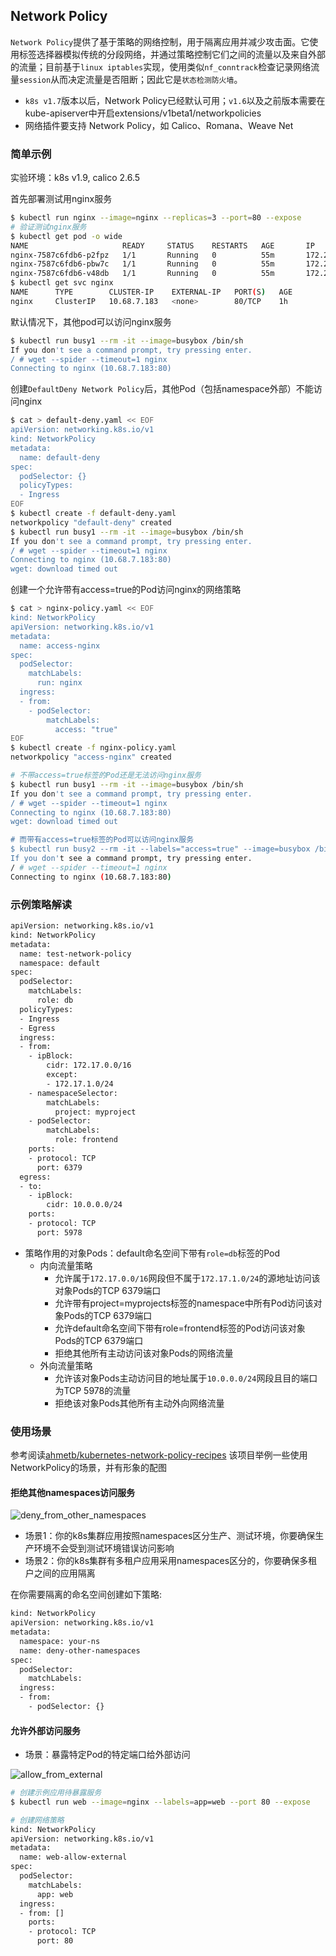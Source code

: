 ## Network Policy

`Network Policy`提供了基于策略的网络控制，用于隔离应用并减少攻击面。它使用标签选择器模拟传统的分段网络，并通过策略控制它们之间的流量以及来自外部的流量；目前基于`linux iptables`实现，使用类似`nf_conntrack`检查记录网络流量`session`从而决定流量是否阻断；因此它是`状态检测防火墙`。

- `k8s v1.7`版本以后，Network Policy已经默认可用；`v1.6`以及之前版本需要在kube-apiserver中开启extensions/v1beta1/networkpolicies
- 网络插件要支持 Network Policy，如 Calico、Romana、Weave Net

### 简单示例

实验环境：k8s v1.9, calico 2.6.5

首先部署测试用nginx服务

``` bash
$ kubectl run nginx --image=nginx --replicas=3 --port=80 --expose
# 验证测试nginx服务
$ kubectl get pod -o wide 
NAME                     READY     STATUS    RESTARTS   AGE       IP               NODE
nginx-7587c6fdb6-p2fpz   1/1       Running   0          55m       172.20.125.2     10.0.96.7
nginx-7587c6fdb6-pbw7c   1/1       Running   0          55m       172.20.124.2     10.0.96.6
nginx-7587c6fdb6-v48db   1/1       Running   0          55m       172.20.121.195   10.0.96.4
$ kubectl get svc nginx
NAME      TYPE        CLUSTER-IP    EXTERNAL-IP   PORT(S)   AGE
nginx     ClusterIP   10.68.7.183   <none>        80/TCP    1h
```
默认情况下，其他pod可以访问nginx服务

``` bash
$ kubectl run busy1 --rm -it --image=busybox /bin/sh
If you don't see a command prompt, try pressing enter.
/ # wget --spider --timeout=1 nginx
Connecting to nginx (10.68.7.183:80)
```
创建`DefaultDeny Network Policy`后，其他Pod（包括namespace外部）不能访问nginx

``` bash
$ cat > default-deny.yaml << EOF
apiVersion: networking.k8s.io/v1
kind: NetworkPolicy
metadata:
  name: default-deny
spec:
  podSelector: {}
  policyTypes:
  - Ingress
EOF
$ kubectl create -f default-deny.yaml
networkpolicy "default-deny" created
$ kubectl run busy1 --rm -it --image=busybox /bin/sh
If you don't see a command prompt, try pressing enter.
/ # wget --spider --timeout=1 nginx
Connecting to nginx (10.68.7.183:80)
wget: download timed out
```
创建一个允许带有access=true的Pod访问nginx的网络策略

``` bash
$ cat > nginx-policy.yaml << EOF
kind: NetworkPolicy
apiVersion: networking.k8s.io/v1
metadata:
  name: access-nginx
spec:
  podSelector:
    matchLabels:
      run: nginx
  ingress:
  - from:
    - podSelector:
        matchLabels:
          access: "true"
EOF
$ kubectl create -f nginx-policy.yaml
networkpolicy "access-nginx" created

# 不带access=true标签的Pod还是无法访问nginx服务
$ kubectl run busy1 --rm -it --image=busybox /bin/sh
If you don't see a command prompt, try pressing enter.
/ # wget --spider --timeout=1 nginx
Connecting to nginx (10.68.7.183:80)
wget: download timed out

# 而带有access=true标签的Pod可以访问nginx服务
$ kubectl run busy2 --rm -it --labels="access=true" --image=busybox /bin/sh
If you don't see a command prompt, try pressing enter.
/ # wget --spider --timeout=1 nginx
Connecting to nginx (10.68.7.183:80)
```

### 示例策略解读

``` bash
apiVersion: networking.k8s.io/v1
kind: NetworkPolicy
metadata:
  name: test-network-policy
  namespace: default
spec:
  podSelector:
    matchLabels:
      role: db
  policyTypes:
  - Ingress
  - Egress
  ingress:
  - from:
    - ipBlock:
        cidr: 172.17.0.0/16
        except:
        - 172.17.1.0/24
    - namespaceSelector:
        matchLabels:
          project: myproject
    - podSelector:
        matchLabels:
          role: frontend
    ports:
    - protocol: TCP
      port: 6379
  egress:
  - to:
    - ipBlock:
        cidr: 10.0.0.0/24
    ports:
    - protocol: TCP
      port: 5978
```
- 策略作用的对象Pods：default命名空间下带有`role=db`标签的Pod
  - 内向流量策略
    - 允许属于`172.17.0.0/16`网段但不属于`172.17.1.0/24`的源地址访问该对象Pods的TCP 6379端口
    - 允许带有project=myprojects标签的namespace中所有Pod访问该对象Pods的TCP 6379端口
    - 允许default命名空间下带有role=frontend标签的Pod访问该对象Pods的TCP 6379端口
    - 拒绝其他所有主动访问该对象Pods的网络流量
  - 外向流量策略
    - 允许该对象Pods主动访问目的地址属于`10.0.0.0/24`网段且目的端口为TCP 5978的流量
    - 拒绝该对象Pods其他所有主动外向网络流量

### 使用场景

参考阅读[ahmetb/kubernetes-network-policy-recipes](https://github.com/ahmetb/kubernetes-network-policy-recipes) 该项目举例一些使用NetworkPolicy的场景，并有形象的配图

#### 拒绝其他namespaces访问服务

![deny_from_other_namespaces](../../pics/deny_from_other_namespaces.gif)

+ 场景1：你的k8s集群应用按照namespaces区分生产、测试环境，你要确保生产环境不会受到测试环境错误访问影响
+ 场景2：你的k8s集群有多租户应用采用namespaces区分的，你要确保多租户之间的应用隔离

在你需要隔离的命名空间创建如下策略:

``` bash
kind: NetworkPolicy
apiVersion: networking.k8s.io/v1
metadata:
  namespace: your-ns
  name: deny-other-namespaces
spec:
  podSelector:
    matchLabels:
  ingress:
  - from:
    - podSelector: {}
```

#### 允许外部访问服务

+ 场景：暴露特定Pod的特定端口给外部访问

![allow_from_external](../../pics/allow_from_external.gif)

``` bash
# 创建示例应用待暴露服务
$ kubectl run web --image=nginx --labels=app=web --port 80 --expose

# 创建网络策略
kind: NetworkPolicy
apiVersion: networking.k8s.io/v1
metadata:
  name: web-allow-external
spec:
  podSelector:
    matchLabels:
      app: web
  ingress:
  - from: []
    ports:
    - protocol: TCP
      port: 80
```
